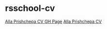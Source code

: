 # rsschool-cv
[Alla Prishchepa CV GH Page](https://allaprischepa.github.io/rsschool-cv/cv)
[Alla Prishchepa CV](https://allaprischepa.github.io/rsschool-cv)